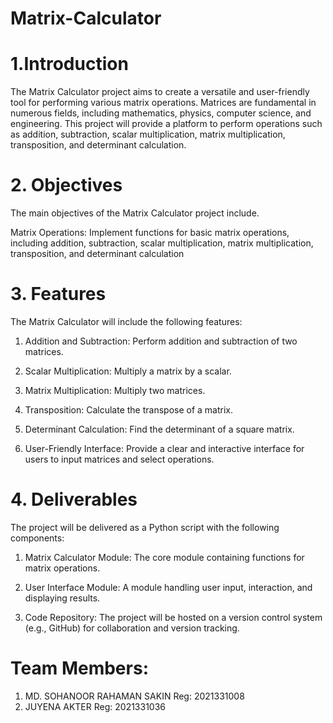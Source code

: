 # Matrix-Calculator

# 1.Introduction
The Matrix Calculator project aims to create a versatile and user-friendly tool for performing various matrix operations. Matrices are fundamental in numerous fields, including mathematics, physics, computer science, and engineering. This project will provide a platform to perform operations such as addition, subtraction, scalar multiplication, matrix multiplication, transposition, and determinant calculation.

# 2. Objectives
The main objectives of the Matrix Calculator project include.

 Matrix Operations: 
Implement functions for basic matrix operations, including addition, subtraction, scalar multiplication, matrix multiplication, transposition, and determinant calculation


# 3. Features
The Matrix Calculator will include the following features:

 1. Addition and Subtraction: 
Perform addition and subtraction of two matrices.

2. Scalar Multiplication: 
Multiply a matrix by a scalar.

3. Matrix Multiplication: 
Multiply two matrices.

4. Transposition: 
Calculate the transpose of a matrix.

5. Determinant Calculation: 
Find the determinant of a square matrix.

6. User-Friendly Interface: 
Provide a clear and interactive interface for users to input matrices and select operations.


# 4. Deliverables
The project will be delivered as a Python script with the following components:

1. Matrix Calculator Module: The core module containing functions for matrix operations.

2. User Interface Module: A module handling user input, interaction, and displaying results.

3. Code Repository: The project will be hosted on a version control system (e.g., GitHub) for collaboration and version tracking.


# Team Members:
1. MD. SOHANOOR RAHAMAN SAKIN 
   Reg: 2021331008
2. JUYENA AKTER 
   Reg: 2021331036
